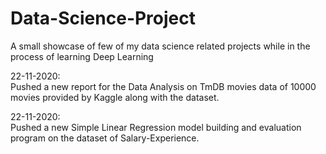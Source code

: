 # Data-Science-Project<br>
A small showcase of few of my data science related projects while in the process of learning Deep Learning<br>

22-11-2020:<br>
Pushed a new report for the Data Analysis on TmDB movies data of 10000 movies provided by Kaggle along with the dataset.<br>

22-11-2020:<br>
Pushed a new Simple Linear Regression model building and evaluation program on the dataset of Salary-Experience.

